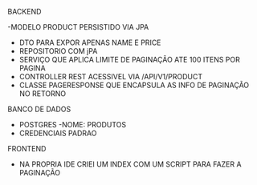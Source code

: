 BACKEND

-MODELO PRODUCT PERSISTIDO VIA JPA
- DTO PARA EXPOR APENAS NAME E PRICE
- REPOSITORIO COM jPA
- SERVIÇO QUE APLICA LIMITE DE PAGINAÇÃO ATE 100 ITENS POR PAGINA
- CONTROLLER REST ACESSIVEL VIA /API/V1/PRODUCT
- CLASSE PAGERESPONSE QUE ENCAPSULA AS INFO DE PAGINAÇÃO NO RETORNO

BANCO DE DADOS 

- POSTGRES
-NOME: PRODUTOS
- CREDENCIAIS PADRAO

FRONTEND

- NA PROPRIA IDE CRIEI UM INDEX COM UM SCRIPT PARA FAZER A PAGINAÇÃO
